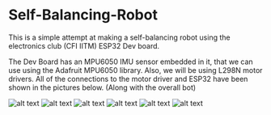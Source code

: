 # Self-Balancing-Robot

This is a simple attempt at making a self-balancing robot using the electronics club (CFI IITM) ESP32 Dev board. 

The Dev Board has an MPU6050 IMU sensor embedded in it, that we can use using the Adafruit MPU6050 library. Also, we will be using L298N motor drivers. All of the connections to the motor driver and ESP32 have been shown in the pictures below. (Along with the overall bot)

![alt text](pictures/motor_input-enable-pins.jpeg)
![alt text](pictures/esp32_pin_connections.jpeg)
![alt text](pictures/short_circuit_esp32.jpeg)
![alt text](pictures/left_motor.jpeg)
![alt text](pictures/right_motor.jpeg)
![alt text](pictures/motor_driver_power.jpeg)
